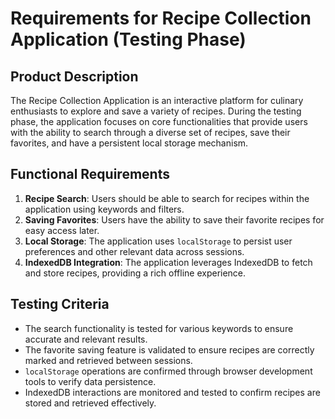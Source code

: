 # Requirements for Recipe Collection Application (Testing Phase)

## Product Description

The Recipe Collection Application is an interactive platform for culinary enthusiasts to explore and save a variety of recipes. During the testing phase, the application focuses on core functionalities that provide users with the ability to search through a diverse set of recipes, save their favorites, and have a persistent local storage mechanism.

## Functional Requirements

1. **Recipe Search**: Users should be able to search for recipes within the application using keywords and filters.
2. **Saving Favorites**: Users have the ability to save their favorite recipes for easy access later.
3. **Local Storage**: The application uses `localStorage` to persist user preferences and other relevant data across sessions.
4. **IndexedDB Integration**: The application leverages IndexedDB to fetch and store recipes, providing a rich offline experience.

## Testing Criteria

- The search functionality is tested for various keywords to ensure accurate and relevant results.
- The favorite saving feature is validated to ensure recipes are correctly marked and retrieved between sessions.
- `localStorage` operations are confirmed through browser development tools to verify data persistence.
- IndexedDB interactions are monitored and tested to confirm recipes are stored and retrieved effectively.